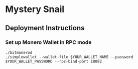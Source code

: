# Mystery Snail

## Deployment Instructions

### Set up Monero Wallet in RPC mode

    ./bitmonerod
    ./simplewallet --wallet-file $YOUR_WALLET_NAME --password $YOUR_WALLET_PASSWORD --rpc-bind-port 18082